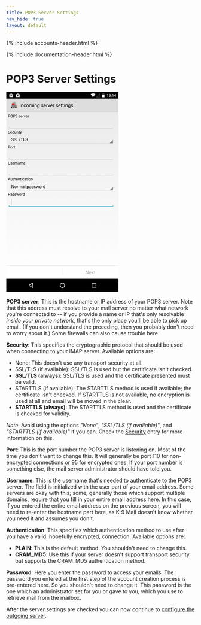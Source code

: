 ```yaml
---
title: POP3 Server Settings
nav_hide: true 
layout: default
---
```


{% include accounts-header.html %}

{% include documentation-header.html %}

# POP3 Server Settings

<img src="/assets/img/account_setup_step3_pop3_incoming_server.png" width="300" alt="WebDAV server settings" />

**POP3 server**: This is the hostname or IP address of your POP3 server. Note that this address must resolve to your mail server no matter what network you're connected to -- if you provide a name or IP that's only resolvable *inside your private network*, that's the only place you'll be able to pick up email. (If you don't understand the preceding, then you probably don't need to worry about it.) Some firewalls can also cause trouble here.

**Security**: This specifies the cryptographic protocol that should be used when connecting to your IMAP server. Available options are:

* None: This doesn't use any transport security at all.
* SSL/TLS (if available): SSL/TLS is used but the certificate isn't checked.
* **SSL/TLS (always)**: SSL/TLS is used and the certificate presented must be valid.
* STARTTLS (if available): The STARTTLS method is used if available; the certificate isn't checked. If STARTTLS is not available, no encryption is used at all and email will be moved in the clear.
* **STARTTLS (always)**: The STARTTLS method is used and the certificate is checked for validity.

*Note*: Avoid using the options *"None"*, *"SSL/TLS (if available)"*, and *"STARTTLS (if available)"* if you can. Check the [Security](/documentation/security.html) entry for more information on this.

**Port**: This is the port number the POP3 server is listening on. Most of the time you don't want to change this. It will generally be port 110 for non-encrypted connections or 95 for encrypted ones. If your port number is something else, the mail server administrator should have told you.

**Username**: This is the username that's needed to authenticate to the POP3 server. The field is initialized with the user part of your email address. Some servers are okay with this; some, generally those which support multiple domains, require that you fill in your entire email address here. In this case, if you entered the entire email address on the previous screen, you will need to re-enter the hostname part here, as K-9 Mail doesn't know whether you need it and assumes you don't.

**Authentication**: This specifies which authentication method to use after you have a valid, hopefully encrypted, connection. Available options are:

* **PLAIN**: This is the default method. You shouldn't need to change this.
* **CRAM_MD5**: Use this if your server doesn't support transport security but supports the CRAM_MD5 authentication method.

**Password**: Here you enter the password to access your emails. The password you entered at the first step of the account creation process is pre-entered here. So you shouldn't need to change it. This password is the one which an administrator set for you or gave to you, which you use to retrieve mail from the mailbox.

After the server settings are checked you can now continue to 
[configure the outgoing server](/documentation/accounts/add.html#outgoing-server).
